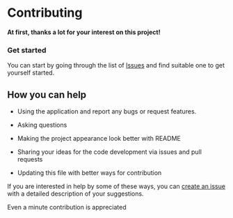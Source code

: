 # Contributing

**At first, thanks a lot for your interest on this project!**

### Get started

You can start by going through the list of [Issues](https://github.com/souvikinator/synko/issues) and find suitable one to get yourself started.

## How you can help

- Using the application and report any bugs or request features.

- Asking questions

- Making the project appearance look better with README

- Sharing your ideas for the code development via issues and pull requests

- Updating this file with better ways for contribution

If you are interested in help by some of these ways, you can [create an issue](https://github.com/souvikinator/synko/issues/new) with a detailed description of your suggestions.

Even a minute contribution is appreciated
